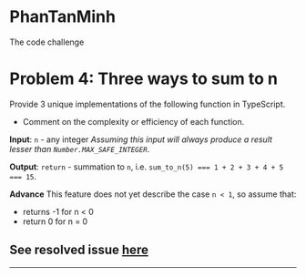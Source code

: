 # PhanTanMinh
The code challenge

# Problem 4: Three ways to sum to n
Provide 3 unique implementations of the following function in TypeScript.
- Comment on the complexity or efficiency of each function.

**Input**: `n` - any integer
*Assuming this input will always produce a result lesser than `Number.MAX_SAFE_INTEGER`*.

**Output**: `return` - summation to `n`, i.e. `sum_to_n(5) === 1 + 2 + 3 + 4 + 5 === 15`.

**Advance** This feature does not yet describe the case `n < 1`, so assume that:
- returns -1 for n < 0
- return 0 for n = 0

## See resolved issue [here](./problem4/problem4.ts)
---
